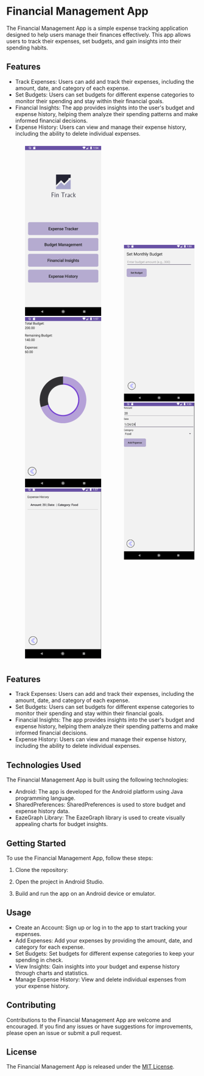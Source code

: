 # Financial Management App

The Financial Management App is a simple expense tracking application designed to help users manage their finances effectively. This app allows users to track their expenses, set budgets, and gain insights into their spending habits.

## Features

- Track Expenses: Users can add and track their expenses, including the amount, date, and category of each expense.
- Set Budgets: Users can set budgets for different expense categories to monitor their spending and stay within their financial goals.
- Financial Insights: The app provides insights into the user's budget and expense history, helping them analyze their spending patterns and make informed financial decisions.
- Expense History: Users can view and manage their expense history, including the ability to delete individual expenses.


<!-- Fintrack Screenshots -->
<div style="display: flex; justify-content: center; align-items: center;">
    <div style="padding: 10px; text-align: center;">
        <img src="FinImage/Fintrack_home.png" alt="Home Page" style="width: 200px; height: auto;">
        <img src="FinImage/Fintrack-track.png" alt="Tracking" style="width: 200px; height: auto;">
        <img src="FinImage/FintrackHistory.png" alt="History" style="width: 200px; height: auto;">
    </div>
    <div style="padding: 10px; text-align: center;">
        <img src="FinImage/Fintrack-budget.png" alt="Budget" style="width: 200px; height: auto;">
        <img src="FinImage/Fintrack_AddExp.png" alt="Add Expense" style="width: 200px; height: auto;">
    </div>
</div>



## Features

- Track Expenses: Users can add and track their expenses, including the amount, date, and category of each expense.
- Set Budgets: Users can set budgets for different expense categories to monitor their spending and stay within their financial goals.
- Financial Insights: The app provides insights into the user's budget and expense history, helping them analyze their spending patterns and make informed financial decisions.
- Expense History: Users can view and manage their expense history, including the ability to delete individual expenses.

## Technologies Used

The Financial Management App is built using the following technologies:

- Android: The app is developed for the Android platform using Java programming language.
- SharedPreferences: SharedPreferences is used to store budget and expense history data.
- EazeGraph Library: The EazeGraph library is used to create visually appealing charts for budget insights.

## Getting Started

To use the Financial Management App, follow these steps:

1. Clone the repository:


2. Open the project in Android Studio.

3. Build and run the app on an Android device or emulator.

## Usage

- Create an Account: Sign up or log in to the app to start tracking your expenses.
- Add Expenses: Add your expenses by providing the amount, date, and category for each expense.
- Set Budgets: Set budgets for different expense categories to keep your spending in check.
- View Insights: Gain insights into your budget and expense history through charts and statistics.
- Manage Expense History: View and delete individual expenses from your expense history.

## Contributing

Contributions to the Financial Management App are welcome and encouraged. If you find any issues or have suggestions for improvements, please open an issue or submit a pull request.

## License

The Financial Management App is released under the [MIT License](https://opensource.org/licenses/MIT).

